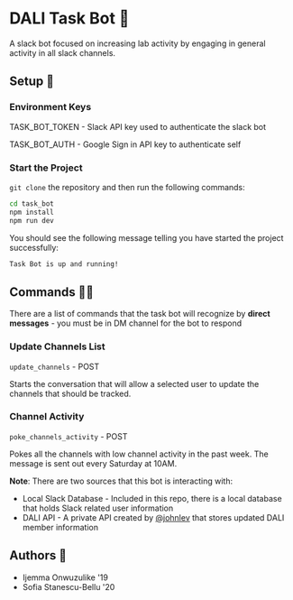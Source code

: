 # DALI Task Bot 🐝
A slack bot focused on increasing lab activity by engaging in general activity in all slack channels.

## Setup 🚀

### Environment Keys
 
TASK_BOT_TOKEN - Slack API key used to authenticate the slack bot

TASK_BOT_AUTH - Google Sign in API key to authenticate self

### Start the Project
`git clone` the repository and then run the following commands:

```bash
cd task_bot
npm install
npm run dev
```

You should see the following message telling you have started the project successfully:

```bash
Task Bot is up and running!
```

## Commands 💪🏾
There are a list of commands that the task bot will recognize by **direct messages** - you must be in DM channel for the bot to respond

### **Update Channels List**

`update_channels` - POST

Starts the conversation that will allow a selected user to update the channels that should be tracked.

### **Channel Activity**

`poke_channels_activity` - POST

Pokes all the channels with low channel activity in the past week. The message is sent out every Saturday at 10AM.


**Note**: There are two sources that this bot is interacting with:
* Local Slack Database - Included in this repo, there is a local database that holds Slack related user information
* DALI API - A private API created by [@johnlev](https://github.com/johnlev) that stores updated DALI member information

## Authors 📝
* Ijemma Onwuzulike '19
* Sofia Stanescu-Bellu '20
